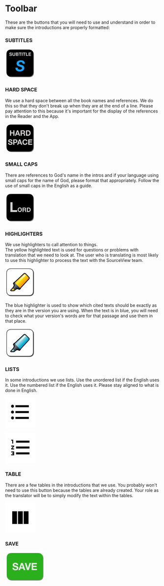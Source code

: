 # Toolbar

These are the buttons that you will need to use and understand in order to make sure the introductions are properly formatted:

### SUBTITLES

![](../../.gitbook/assets/subtitle.png)

### HARD SPACE

We use a hard space between all the book names and references. We do this so that they don't break up when they are at the end of a line. Please pay attention to this because it's important for the display of the references in the Reader and the App.

![](../../.gitbook/assets/hard-space.png)

### SMALL CAPS

There are references to God's name in the intros and if your language using small caps for the name of God, please format that appropriately. Follow the use of small caps in the English as a guide.

![](../../.gitbook/assets/small-caps.png)

### HIGHLIGHTERS

We use highlighters to call attention to things.   
The yellow highlighted text is used for questions or problems with translation that we need to look at. The user who is translating is most likely to use this highlighter to process the text with the SourceView team.

![](../../.gitbook/assets/yellow-highlighter.png)

The blue highlighter is used to show which cited texts should be exactly as they are in the version you are using. When the text is in blue, you will need to check what your version's words are for that passage and use them in that place.

![](../../.gitbook/assets/blue-highlighter.png)

### LISTS

In some introductions we use lists. Use the unordered list if the English uses it. Use the numbered list if the English uses it. Please stay aligned to what is done in English.

![Unordered List](../../.gitbook/assets/unordered-list.png)

![Numbered List](../../.gitbook/assets/numbered-list.png)

### TABLE

There are a few tables in the introductions that we use. You probably won't need to use this button because the tables are already created. Your role as the translator will be to simply modify the text within the tables.

![Table button](../../.gitbook/assets/table.png)

### SAVE

![](../../.gitbook/assets/save.png)

